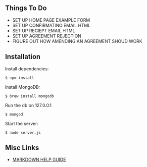 ## Things To Do

* SET UP HOME PAGE EXAMPLE FORM
* SET UP CONFIRMATINO EMAIL HTML
* SET UP RECIEPT EMAIL HTML
* SET UP AGREEMENT REJECTION
* FIGURE OUT HOW AMENDING AN AGREEMENT SHOUD WORK

## Installation

Install dependencies:

	$ npm install

Install MongoDB:

	$ brew install mongodb

Run the db on 127.0.0.1 

	$ mongod

Start the server:

	$ node server.js


## Misc Links

* [MARKDOWN HELP GUIDE](https://help.github.com/articles/github-flavored-markdown)
